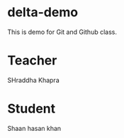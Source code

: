 # delta-demo
This is demo for Git and Github class.

# Teacher
 SHraddha Khapra

# Student 
Shaan hasan khan